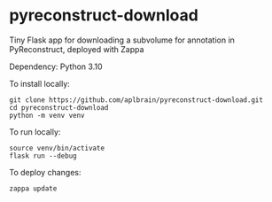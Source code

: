# pyreconstruct-download
Tiny Flask app for downloading a subvolume for annotation in PyReconstruct, deployed with Zappa

Dependency: Python 3.10

To install locally:
```
git clone https://github.com/aplbrain/pyreconstruct-download.git
cd pyreconstruct-download
python -m venv venv
```

To run locally:
```
source venv/bin/activate
flask run --debug
```

To deploy changes:
```
zappa update
```
